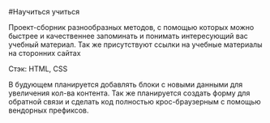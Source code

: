 #Научиться учиться

Проект-сборник разнообразных методов, с помощью которых можно быстрее и качественнее запоминать и понимать интересующий вас учебный материал.
Так же присутствуют ссылки на учебные материалы на сторонних сайтах

Стэк: HTML, CSS

В будующем планируется добавлять блоки с новыми данными для увеличения кол-ва контента.
Так же планируется создать форму для обратной связи и сделать код полностью крос-браузерным с помощью вендорных префиксов.
